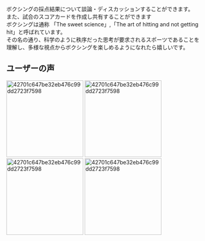 ボクシングの採点結果について談論・ディスカッションすることができます。<br/>
また、試合のスコアカードを作成し共有することができます<br/>
ボクシングは通称 「The sweet science」,「The art of hitting and not getting hit」と呼ばれています。<br/>
その名の通り、科学のように秩序だった思考が要求されるスポーツであることを理解し、多様な視点からボクシングを楽しめるようになれたら嬉しいです。
  
## ユーザーの声
<p>
<img width="200" alt="42701c647be32eb476c99dd2723f7598" src="https://user-images.githubusercontent.com/60274709/164981783-15a77309-ea07-4b31-87b6-6670d1e50a84.png">
<img width="200" alt="42701c647be32eb476c99dd2723f7598" src="https://user-images.githubusercontent.com/60274709/164981811-707e594c-972b-4e45-8661-b78737892188.png">
<img width="200" alt="42701c647be32eb476c99dd2723f7598" src="https://user-images.githubusercontent.com/60274709/164981859-dcd30f46-33cc-45c4-a568-74e1744778d3.png">
<img width="200" alt="42701c647be32eb476c99dd2723f7598" src="https://user-images.githubusercontent.com/60274709/164981843-81facdab-27b2-4dee-9fe7-df53f6edba74.png">
</p>
